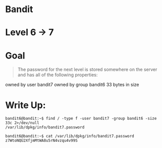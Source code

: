 # Bandit
# Level 6 -> 7
# Goal
> The password for the next level is stored somewhere on the server and has all of the following properties:

owned by user bandit7
owned by group bandit6
33 bytes in size
# Write Up:

```
bandit6@bandit:~$ find / -type f -user bandit7 -group bandit6 -size 33c 2>/dev/null
/var/lib/dpkg/info/bandit7.password

bandit6@bandit:~$ cat /var/lib/dpkg/info/bandit7.password
z7WtoNQU2XfjmMtWA8u5rN4vzqu4v99S
```
